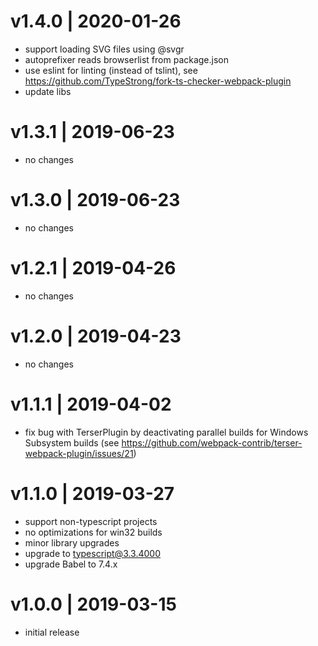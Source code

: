 # v1.4.0 | 2020-01-26
* support loading SVG files using @svgr
* autoprefixer reads browserlist from package.json
* use eslint for linting (instead of tslint), see https://github.com/TypeStrong/fork-ts-checker-webpack-plugin
* update libs

# v1.3.1 | 2019-06-23
* no changes

# v1.3.0 | 2019-06-23
* no changes

# v1.2.1 | 2019-04-26
* no changes

# v1.2.0 | 2019-04-23
* no changes

# v1.1.1 | 2019-04-02
* fix bug with TerserPlugin by deactivating parallel builds for Windows Subsystem builds (see https://github.com/webpack-contrib/terser-webpack-plugin/issues/21)

# v1.1.0 | 2019-03-27
* support non-typescript projects
* no optimizations for win32 builds
* minor library upgrades
* upgrade to typescript@3.3.4000
* upgrade Babel to 7.4.x

# v1.0.0 | 2019-03-15
* initial release
